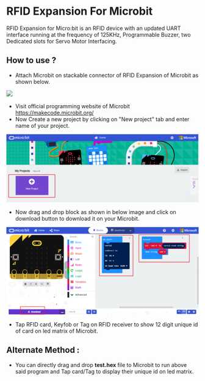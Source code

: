 # RFID Expansion For Microbit

RFID Expansion for Micro:bit is an RFID device with an updated UART interface running at the frequency of 125KHz, Programmable Buzzer, two Dedicated slots for Servo Motor Interfacing.

## How to use ?

* Attach Microbit on stackable connector of RFID Expansion of Microbit as shown below.

<img src="images/product_pic.PNG" />

* Visit official programming website of Microbit https://makecode.microbit.org/
* Now Create a new project by clicking on "New project" tab and enter name of your project. 

<img src="images/makecode_microbit.PNG" />

* Now drag and drop block as shown in below image and click on download button to download it on your Microbit.

<img src="images/microbit-rfid.PNG" />

* Tap RFID card, Keyfob or Tag on RFID receiver to show 12 digit unique id of card on led matrix of Microbit.

## Alternate Method :

* You can directly drag and drop <b>test.hex</b> file to Microbit to run above said program and Tap card/Tag to display their unique id on led matrix. 
